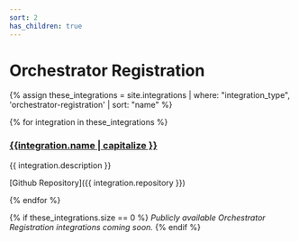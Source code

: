 ```yaml
---
sort: 2
has_children: true
---
```


# Orchestrator Registration

{% assign these_integrations = site.integrations | where: "integration_type", 'orchestrator-registration' | sort: "name" %}

{% for integration in these_integrations %}

### [{{integration.name | capitalize }}](/integrations/{{integration.name}})

{{ integration.description }}

[Github Repository]({{ integration.repository }})

{% endfor %}

{% if these_integrations.size == 0 %}
_Publicly available Orchestrator Registration integrations coming soon._
{% endif %}